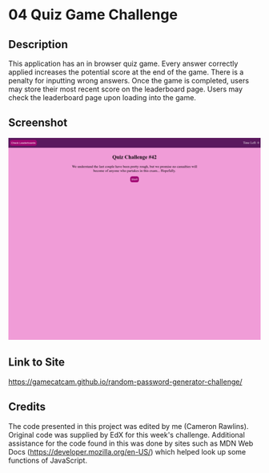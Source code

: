 # 04 Quiz Game Challenge

## Description
This application has an in browser quiz game. Every answer correctly applied increases the potential score at the end of the game. There is a penalty for inputting wrong answers. Once the game is completed, users may store their most recent score on the leaderboard page. Users may check the leaderboard page upon loading into the game.

## Screenshot
![Screenshot of password application.](/assets/screenshot.png "Screenshot of webpage")

## Link to Site
https://gamecatcam.github.io/random-password-generator-challenge/

## Credits
The code presented in this project was edited by me (Cameron Rawlins). Original code was supplied by EdX for this week's challenge. Additional assistance for the code found in this was done by sites such as MDN Web Docs (https://developer.mozilla.org/en-US/) which helped look up some functions of JavaScript.
